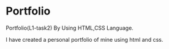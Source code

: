 # Portfolio
Portfolio(L1-task2) By Using HTML,CSS Language.

I have created a personal portfolio of mine using html and css.

